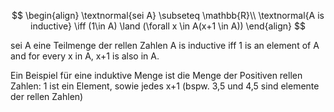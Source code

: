 $$
\begin{align}
\textnormal{sei A} \subseteq \mathbb{R}\\
\textnormal{A is inductive} \iff (1\in A) \land (\forall x \in A(x+1 \in A))
\end{align}
$$

sei A eine Teilmenge der rellen Zahlen
A is inductive iff 1 is an element of A and for every x in A, x+1 is also in A.

Ein Beispiel für eine induktive Menge ist die Menge der Positiven rellen Zahlen:
1 ist ein Element, sowie jedes x+1 (bspw. 3,5 und 4,5 sind elemente der rellen Zahlen)


